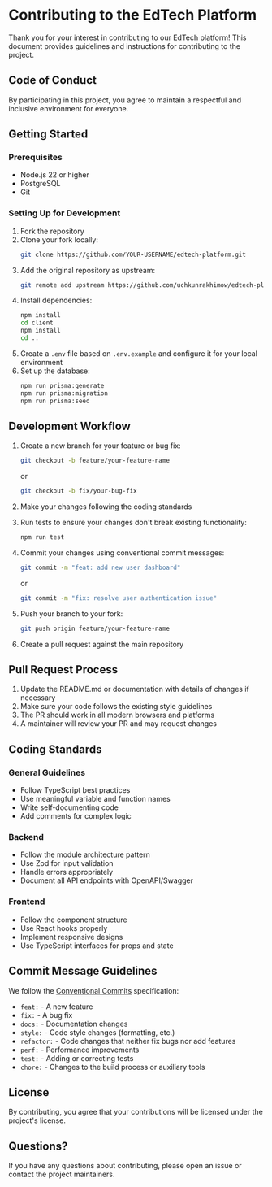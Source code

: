 # Contributing to the EdTech Platform

Thank you for your interest in contributing to our EdTech platform! This document provides guidelines and instructions for contributing to the project.

## Code of Conduct

By participating in this project, you agree to maintain a respectful and inclusive environment for everyone.

## Getting Started

### Prerequisites

- Node.js 22 or higher
- PostgreSQL
- Git

### Setting Up for Development

1. Fork the repository
2. Clone your fork locally:
   ```bash
   git clone https://github.com/YOUR-USERNAME/edtech-platform.git
   ```
3. Add the original repository as upstream:
   ```bash
   git remote add upstream https://github.com/uchkunrakhimow/edtech-platform.git
   ```
4. Install dependencies:
   ```bash
   npm install
   cd client
   npm install
   cd ..
   ```
5. Create a `.env` file based on `.env.example` and configure it for your local environment
6. Set up the database:
   ```bash
   npm run prisma:generate
   npm run prisma:migration
   npm run prisma:seed
   ```

## Development Workflow

1. Create a new branch for your feature or bug fix:

   ```bash
   git checkout -b feature/your-feature-name
   ```

   or

   ```bash
   git checkout -b fix/your-bug-fix
   ```

2. Make your changes following the coding standards

3. Run tests to ensure your changes don't break existing functionality:

   ```bash
   npm run test
   ```

4. Commit your changes using conventional commit messages:

   ```bash
   git commit -m "feat: add new user dashboard"
   ```

   or

   ```bash
   git commit -m "fix: resolve user authentication issue"
   ```

5. Push your branch to your fork:

   ```bash
   git push origin feature/your-feature-name
   ```

6. Create a pull request against the main repository

## Pull Request Process

1. Update the README.md or documentation with details of changes if necessary
2. Make sure your code follows the existing style guidelines
3. The PR should work in all modern browsers and platforms
4. A maintainer will review your PR and may request changes

## Coding Standards

### General Guidelines

- Follow TypeScript best practices
- Use meaningful variable and function names
- Write self-documenting code
- Add comments for complex logic

### Backend

- Follow the module architecture pattern
- Use Zod for input validation
- Handle errors appropriately
- Document all API endpoints with OpenAPI/Swagger

### Frontend

- Follow the component structure
- Use React hooks properly
- Implement responsive designs
- Use TypeScript interfaces for props and state

## Commit Message Guidelines

We follow the [Conventional Commits](https://www.conventionalcommits.org/) specification:

- `feat:` - A new feature
- `fix:` - A bug fix
- `docs:` - Documentation changes
- `style:` - Code style changes (formatting, etc.)
- `refactor:` - Code changes that neither fix bugs nor add features
- `perf:` - Performance improvements
- `test:` - Adding or correcting tests
- `chore:` - Changes to the build process or auxiliary tools

## License

By contributing, you agree that your contributions will be licensed under the project's license.

## Questions?

If you have any questions about contributing, please open an issue or contact the project maintainers.
